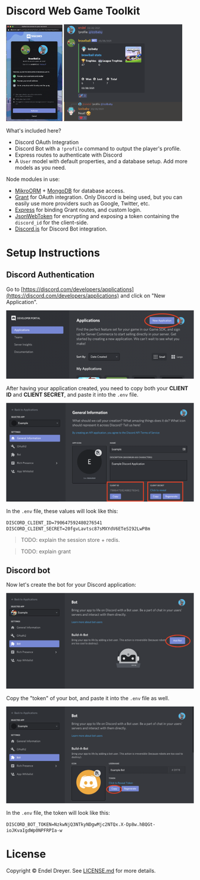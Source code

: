 # Discord Web Game Toolkit

<img src="images/discord-auth.png" width="30%" />
<img src="images/discord-bot-demo.png" width="63%" />

What's included here?

- Discord OAuth Integration
- Discord Bot with a `!profile` command to output the player's profile.
- Express routes to authenticate with Discord
- A `User` model with default properties, and a database setup. Add more models as you need.

Node modules in use:
- [MikroORM](https://www.npmjs.com/package/@mikro-orm/core) + [MongoDB](https://www.npmjs.com/package/mongodb) for database access.
- [Grant](https://www.npmjs.com/package/grant) for OAuth integration. Only Discord is being used, but you can easily use more providers such as Google, Twitter, etc.
- [Express](https://www.npmjs.com/package/express) for binding Grant routes, and custom login.
- [JsonWebToken](https://www.npmjs.com/package/jsonwebtoken) for encrypting and exposing a token containing the `discord_id` for the client-side.
- [Discord.js](https://www.npmjs.com/package/discord.js) for Discord Bot integration.

# Setup Instructions

## Discord Authentication

Go to [https://discord.com/developers/applications](https://discord.com/developers/applications) and click on "New Application".

![Click on New Application](images/discord-new-application.png)

After having your application created, you need to copy both your **CLIENT ID** and **CLIENT SECRET**, and paste it into the `.env` file.

![Client and Secret](images/discord-application-id.png)

In the `.env` file, these values will look like this:

```
DISCORD_CLIENT_ID=790647592480276541
DISCORD_CLIENT_SECRET=20fgvLavtsc87sMXYdV6ETeSI92LwP8m
```

> TODO: explain the session store + redis.

> TODO: explain grant

## Discord bot

Now let's create the bot for your Discord application:

![Add Bot](images/discord-bot-add.png)

Copy the "token" of your bot, and paste it into the `.env` file as well.

![Add Bot](images/discord-bot-token.png)

In the `.env` file, the token will look like this:

```
DISCORD_BOT_TOKEN=NzkwNjQ3NTkyNDgwMjc2NTQx.X-Dp8w.hBQGt-ioJKvaIgdWp0NPFRPIa-w
```


# License

Copyright © Endel Dreyer. See [LICENSE.md](LICENSE.md) for more details.